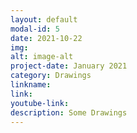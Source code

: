 ```yaml
---
layout: default
modal-id: 5
date: 2021-10-22
img: 
alt: image-alt
project-date: January 2021
category: Drawings
linkname: 
link:
youtube-link:
description: Some Drawings
---
```

